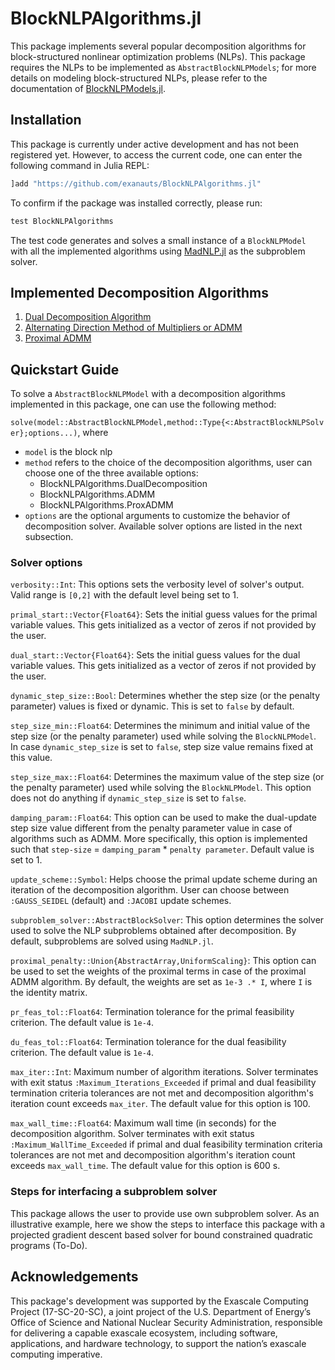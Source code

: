 # BlockNLPAlgorithms.jl
This package implements several popular decomposition algorithms for block-structured nonlinear optimization problems (NLPs). This package requires the NLPs to be implemented as `AbstractBlockNLPModels`; for more details on modeling block-structured NLPs, please refer to the documentation of [BlockNLPModels.jl](https://github.com/exanauts/BlockNLPModels.jl).

## Installation
This package is currently under active development and has not been registered yet. However, to access the current code, one can enter the following command in Julia REPL:

```julia
]add "https://github.com/exanauts/BlockNLPAlgorithms.jl"
```

To confirm if the package was installed correctly, please run:
```julia
test BlockNLPAlgorithms
```
The test code generates and solves a small instance of a `BlockNLPModel` with all the implemented algorithms using [MadNLP.jl](https://github.com/MadNLP/MadNLP.jl) as the subproblem solver.

## Implemented Decomposition Algorithms
1. [Dual Decomposition Algorithm](http://www.seas.ucla.edu/~vandenbe/236C/lectures/dualdecomp.pdf)
2. [Alternating Direction Method of Multipliers or ADMM](https://stanford.edu/~boyd/admm.html)
3. [Proximal ADMM](http://alpha.math.uga.edu/~mjlai/papers/DLPYfinal.pdf)

## Quickstart Guide
To solve a `AbstractBlockNLPModel` with a decomposition algorithms implemented in this package, one can use the following method:

`solve(model::AbstractBlockNLPModel,method::Type{<:AbstractBlockNLPSolver};options...)`, where

- `model` is the block nlp
- `method` refers to the choice of the decomposition algorithms, user can choose one of the three available options:
    - BlockNLPAlgorithms.DualDecomposition
    - BlockNLPAlgorithms.ADMM
    - BlockNLPAlgorithms.ProxADMM
- `options` are the optional arguments to customize the behavior of decomposition solver. Available solver options are listed in the next subsection.


### Solver options

`verbosity::Int`: This options sets the verbosity level of solver's output. Valid range is `[0,2]` with the default level being set to 1. 

`primal_start::Vector{Float64}`: Sets the initial guess values for the primal variable values. This gets initialized as a vector of zeros if not provided by the user.

`dual_start::Vector{Float64}`: Sets the initial guess values for the dual variable values. This gets initialized as a vector of zeros if not provided by the user.

`dynamic_step_size::Bool`: Determines whether the step size (or the penalty parameter) values is fixed or dynamic. This is set to `false` by default.

`step_size_min::Float64`: Determines the minimum and initial value of the step size (or the penalty parameter) used while solving the `BlockNLPModel`. In case `dynamic_step_size` is set to `false`, step size value remains fixed at this value.

`step_size_max::Float64`: Determines the maximum value of the step size (or the penalty parameter) used while solving the `BlockNLPModel`. This option does not do anything if `dynamic_step_size` is set to `false`.

`damping_param::Float64`: This option can be used to make the dual-update step size value different from the penalty parameter value in case of algorithms such as ADMM. More specifically, this option is implemented such that `step-size` = `damping_param` * `penalty parameter`. Default value is set to 1.

`update_scheme::Symbol`: Helps choose the primal update scheme during an iteration of the decomposition algorithm. User can choose between `:GAUSS_SEIDEL` (default) and `:JACOBI` update schemes.

`subproblem_solver::AbstractBlockSolver`: This option determines the solver used to solve the NLP subproblems obtained after decomposition. By default, subproblems are solved using `MadNLP.jl`.

`proximal_penalty::Union{AbstractArray,UniformScaling}`: This option can be used to set the weights of the proximal terms in case of the proximal ADMM algorithm. By default, the weights are set as `1e-3 .* I`, where `I` is the identity matrix.

`pr_feas_tol::Float64`: Termination tolerance for the primal feasibility criterion. The default value is `1e-4`.

`du_feas_tol::Float64`: Termination tolerance for the dual feasibility criterion. The default value is `1e-4`.

`max_iter::Int`: Maximum number of algorithm iterations. Solver terminates with exit status `:Maximum_Iterations_Exceeded` if primal and dual feasibility termination criteria tolerances are not met and decomposition algorithm's iteration count exceeds `max_iter`. The default value for this option is 100.

`max_wall_time::Float64`: Maximum wall time (in seconds) for the decomposition algorithm. Solver terminates with exit status `:Maximum_WallTime_Exceeded` if primal and dual feasibility termination criteria tolerances are not met and decomposition algorithm's iteration count exceeds `max_wall_time`. The default value for this option is 600 s.

### Steps for interfacing a subproblem solver
This package allows the user to provide use own subproblem solver. As an illustrative example, here we show the steps to interface this package with a projected gradient descent based solver for bound constrained quadratic programs (To-Do).

## Acknowledgements
This package's development was supported by the Exascale Computing Project (17-SC-20-SC), a joint project of the U.S. Department of Energy’s Office of Science and National Nuclear Security Administration, responsible for delivering a capable exascale ecosystem, including software, applications, and hardware technology, to support the nation’s exascale computing imperative.
